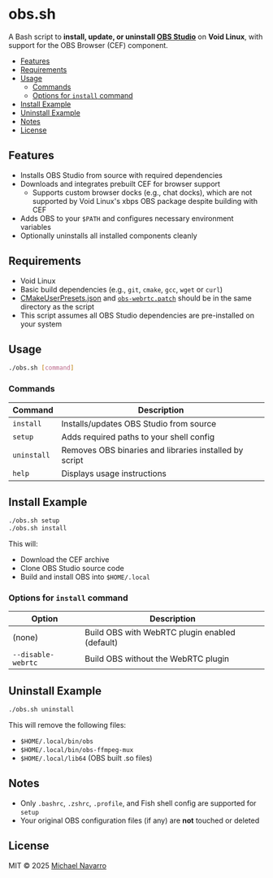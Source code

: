 # obs.sh

A Bash script to **install, update, or uninstall [OBS Studio](https://obsproject.com/)** on **Void Linux**, with support for the OBS Browser (CEF) component.

- [Features](#features)
- [Requirements](#requirements)
- [Usage](#usage)
  - [Commands](#commands)
  - [Options for `install` command](#options-for-install-command)
- [Install Example](#install-example)
- [Uninstall Example](#uninstall-example)
- [Notes](#notes)
- [License](#license)

## Features

- Installs OBS Studio from source with required dependencies
- Downloads and integrates prebuilt CEF for browser support
    - Supports custom browser docks (e.g., chat docks), which are not supported by Void Linux's xbps OBS package despite building with CEF
- Adds OBS to your `$PATH` and configures necessary environment variables
- Optionally uninstalls all installed components cleanly

## Requirements

- Void Linux
- Basic build dependencies (e.g., `git`, `cmake`, `gcc`, `wget` or `curl`)
- [CMakeUserPresets.json](./CMakeUserPresets.json) and [`obs-webrtc.patch`](./obs-webrtc.patch) should be in the same directory as the script
- This script assumes all OBS Studio dependencies are pre-installed on your system

## Usage

```bash
./obs.sh [command]
```

### Commands

| Command     | Description                                                    |
|-------------|----------------------------------------------------------------|
| `install`   | Installs/updates OBS Studio from source                        |
| `setup`     | Adds required paths to your shell config                       |
| `uninstall` | Removes OBS binaries and libraries installed by script         |
| `help`      | Displays usage instructions                                    |

## Install Example

```bash
./obs.sh setup
./obs.sh install
```

This will:
- Download the CEF archive
- Clone OBS Studio source code
- Build and install OBS into `$HOME/.local`

### Options for `install` command

| Option             | Description                                             |
|--------------------|---------------------------------------------------------|
| (none)             | Build OBS with WebRTC plugin enabled (default)          |
| `--disable-webrtc` | Build OBS without the WebRTC plugin                     |

## Uninstall Example

```bash
./obs.sh uninstall
```

This will remove the following files:
- `$HOME/.local/bin/obs`
- `$HOME/.local/bin/obs-ffmpeg-mux`
- `$HOME/.local/lib64` (OBS built .so files)

## Notes

- Only `.bashrc`, `.zshrc`, `.profile`, and Fish shell config are supported for `setup`
- Your original OBS configuration files (if any) are **not** touched or deleted

## License

MIT © 2025 [Michael Navarro](https://github.com/navazjm)
